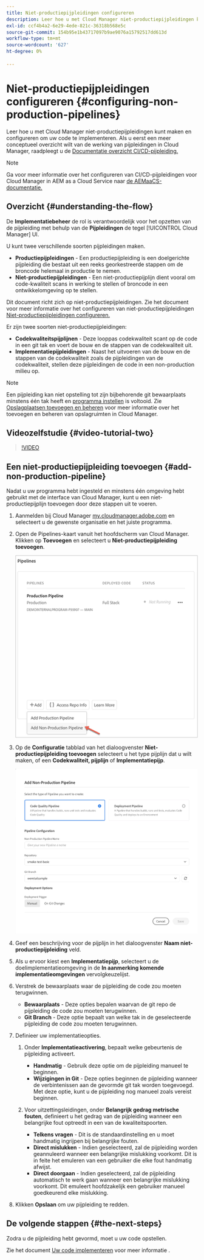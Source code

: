 ```yaml
---
title: Niet-productiepijpleidingen configureren
description: Leer hoe u met Cloud Manager niet-productiepijpleidingen kunt maken en configureren om uw code te implementeren.
exl-id: ccf4b4a2-6e29-4ede-821c-36318b568e5c
source-git-commit: 154b95e1b43717097b9ae9076a15792517dd613d
workflow-type: tm+mt
source-wordcount: '627'
ht-degree: 0%

---
```


# Niet-productiepijpleidingen configureren {#configuring-non-production-pipelines}

Leer hoe u met Cloud Manager niet-productiepijpleidingen kunt maken en configureren om uw code te implementeren. Als u eerst een meer conceptueel overzicht wilt van de werking van pijpleidingen in Cloud Manager, raadpleegt u de [Documentatie overzicht CI/CD-pijpleiding.](ci-cd-pipeline.md)

>[!NOTE]
>
>Ga voor meer informatie over het configureren van CI/CD-pijpleidingen voor Cloud Manager in AEM as a Cloud Service naar [de AEMaaCS-documentatie.](https://experienceleague.adobe.com/docs/experience-manager-cloud-service/implementing/using-cloud-manager/configure-pipeline.html#using-cloud-manager)

## Overzicht {#understanding-the-flow}

De **Implementatiebeheer** de rol is verantwoordelijk voor het opzetten van de pijpleiding met behulp van de **Pijpleidingen** de tegel [!UICONTROL Cloud Manager] UI.

U kunt twee verschillende soorten pijpleidingen maken.

* **Productiepijpleidingen** - Een productiepijpleiding is een doelgerichte pijpleiding die bestaat uit een reeks georkestreerde stappen om de broncode helemaal in productie te nemen.
* **Niet-productiepijpleidingen** - Een niet-productiepijplijn dient vooral om code-kwaliteit scans in werking te stellen of broncode in een ontwikkelomgeving op te stellen.

Dit document richt zich op niet-productiepijpleidingen. Zie het document voor meer informatie over het configureren van niet-productiepijpleidingen [Niet-productiepijpleidingen configureren.](configuring-non-production-pipelines.md)

Er zijn twee soorten niet-productiepijpleidingen:

* **Codekwaliteitspijplijnen** - Deze looppas codekwaliteit scant op de code in een git tak en voert de bouw en de stappen van de codekwaliteit uit.
* **Implementatiepijpleidingen** - Naast het uitvoeren van de bouw en de stappen van de codekwaliteit zoals de pijpleidingen van de codekwaliteit, stellen deze pijpleidingen de code in een non-production milieu op.

>[!NOTE]
>
>Een pijpleiding kan niet opstelling tot zijn bijbehorende git bewaarplaats minstens één tak heeft en [programma instellen](setting-up-program.md) is voltooid. Zie [Opslagplaatsen toevoegen en beheren](cloud-manager-repositories.md) voor meer informatie over het toevoegen en beheren van opslagruimten in Cloud Manager.

## Videozelfstudie {#video-tutorial-two}

>[!VIDEO](https://video.tv.adobe.com/v/26316/)

## Een niet-productiepijpleiding toevoegen {#add-non-production-pipeline}

Nadat u uw programma hebt ingesteld en minstens één omgeving hebt gebruikt met de interface van Cloud Manager, kunt u een niet-productiepijplijn toevoegen door deze stappen uit te voeren.

1. Aanmelden bij Cloud Manager [my.cloudmanager.adobe.com](https://my.cloudmanager.adobe.com) en selecteert u de gewenste organisatie en het juiste programma.

1. Open de Pipelines-kaart vanuit het hoofdscherm van Cloud Manager. Klikken op **Toevoegen** en selecteert u **Niet-productiepijpleiding toevoegen**.

   ![Niet-productiepijpleiding toevoegen](/help/using/assets/configure-pipelines/nonprod-pipeline-add1.png)

1. Op de **Configuratie** tabblad van het dialoogvenster **Niet-productiepijpleiding toevoegen** selecteert u het type pijplijn dat u wilt maken, of een **Codekwaliteit, pijplijn** of **Implementatiepijp**.


   ![Type pijpleiding kiezen](/help/using/assets/configure-pipelines/add-non-production-pipeline.png)

1. Geef een beschrijving voor de pijplijn in het dialoogvenster **Naam niet-productiepijpleiding** veld.

1. Als u ervoor kiest een **Implementatiepijp**, selecteert u de doelimplementatieomgeving in de **In aanmerking komende implementatieomgevingen** vervolgkeuzelijst.

1. Verstrek de bewaarplaats waar de pijpleiding de code zou moeten terugwinnen.

   * **Bewaarplaats** - Deze opties bepalen waarvan de git repo de pijpleiding de code zou moeten terugwinnen.
   * **Git Branch** - Deze optie bepaalt van welke tak in de geselecteerde pijpleiding de code zou moeten terugwinnen.

1. Definieer uw implementatieopties.

   1. Onder **Implementatieactivering**, bepaalt welke gebeurtenis de pijpleiding activeert.

      * **Handmatig** - Gebruik deze optie om de pijpleiding manueel te beginnen.
      * **Wijzigingen in Git** - Deze opties beginnen de pijpleiding wanneer de verbintenissen aan de gevormde git tak worden toegevoegd. Met deze optie, kunt u de pijpleiding nog manueel zoals vereist beginnen.
   1. Voor uitzettingsleidingen, onder **Belangrijk gedrag metrische fouten**, definieert u het gedrag van de pijpleiding wanneer een belangrijke fout optreedt in een van de kwaliteitspoorten.

      * **Telkens vragen** - Dit is de standaardinstelling en u moet handmatig ingrijpen bij belangrijke fouten.
      * **Direct mislukken** - Indien geselecteerd, zal de pijpleiding worden geannuleerd wanneer een belangrijke mislukking voorkomt. Dit is in feite het emuleren van een gebruiker die elke fout handmatig afwijst.
      * **Direct doorgaan** - Indien geselecteerd, zal de pijpleiding automatisch te werk gaan wanneer een belangrijke mislukking voorkomt. Dit emuleert hoofdzakelijk een gebruiker manueel goedkeurend elke mislukking.


1. Klikken **Opslaan** om uw pijpleiding te redden.

## De volgende stappen {#the-next-steps}

Zodra u de pijpleiding hebt gevormd, moet u uw code opstellen.

Zie het document [Uw code implementeren](deploying-code.md) voor meer informatie .
